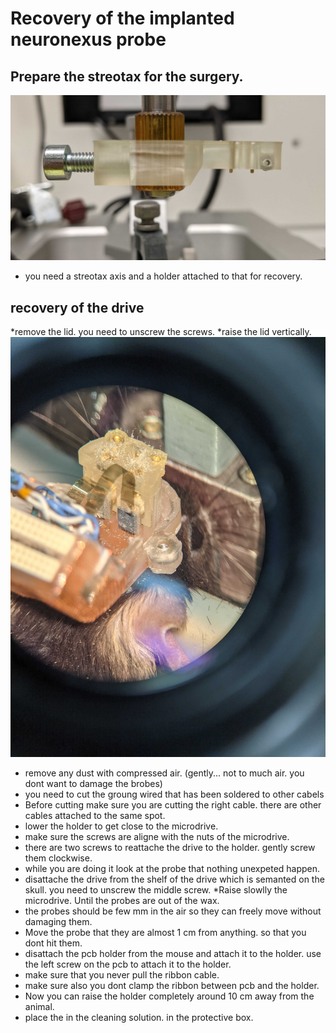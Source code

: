 # Recovery of the implanted neuronexus probe

## Prepare the streotax for the surgery. 
![](figures/PXL_20210206_130623489.jpg)
* you need a streotax axis and a holder attached to that for recovery. 
## recovery of the drive 
*remove the lid. you need to unscrew the screws. 
*raise the lid vertically.
![](figures/remove-the-lid.jpg)
* remove any dust with compressed air. (gently... not to much air. you dont want to damage the brobes)
* you need to cut the groung wired that has been soldered to other cabels
* Before cutting make sure you are cutting the right cable. there are other cables attached to the same spot.
* lower the holder to get close to the microdrive.
* make sure the screws are aligne with the nuts of the microdrive. 
* there are two screws to reattache the drive to the holder. gently screw them clockwise. 
* while you are doing it look at the probe that nothing unexpeted happen. 
* disattache the drive from the shelf of the drive which is semanted on the skull. you need to unscrew the middle screw. 
*Raise slowlly the microdrive. Until the probes are out of the wax. 
* the probes should be few mm in the air so they can freely move without damaging them.
* Move the probe that they are almost 1 cm from anything. so that you dont hit them. 
* disattach the pcb holder from the mouse and attach it to the holder. use the left screw on the pcb to attach it to the holder. 
* make sure that you never pull the ribbon cable. 
* make sure also you dont clamp the ribbon between pcb and the holder. 
* Now you can raise the holder completely around 10 cm away from the animal. 
* place the in the cleaning solution. in the protective box. 




